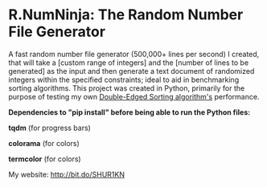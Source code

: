 # R.NumNinja: The Random Number File Generator

A fast random number file generator (500,000+ lines per second) I created, that will take a [custom range of integers] and the [number of lines to be generated] as the input and then generate a text document of randomized integers within the specified constraints; ideal to aid in benchmarking sorting algorithms. This project was created in Python, primarily for the purpose of testing my own [Double-Edged Sorting algorithm's](https://github.com/SHUR1K-N/Double-Edged-Sort) performance.

**Dependencies to "pip install" before being able to run the Python files:**

**tqdm** (for progress bars)

**colorama** (for colors)

**termcolor** (for colors)

My website: http://bit.do/SHUR1KN
